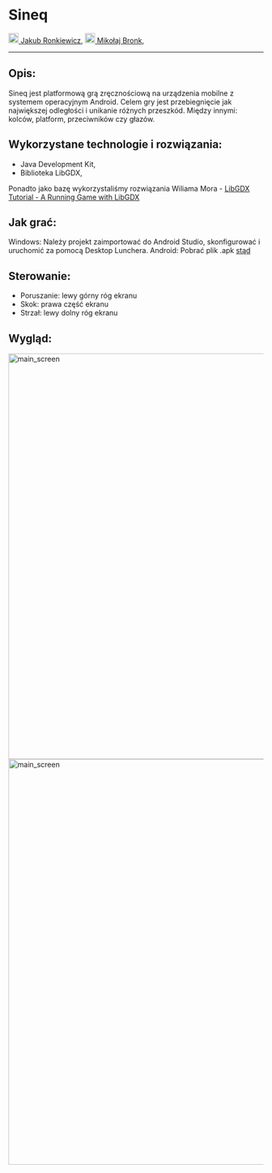 # Sineq
<a href="https://github.com/ronek22"> <img src="https://avatars0.githubusercontent.com/u/5845876?s=460&v=4" width="20"> Jakub Ronkiewicz</a>, 
<a href="https://github.com/mikolaj-bronk"> <img src="https://avatars3.githubusercontent.com/u/32479479?s=460&v=4" width="20"> Mikołaj Bronk</a>, 
<hr/>

## Opis:
Sineq jest platformową grą zręcznościową na urządzenia mobilne z systemem operacyjnym Android. 
Celem gry jest przebiegnięcie jak największej odległości i unikanie różnych przeszkód. Między innymi: kolców, platform, przeciwników czy głazów.

## Wykorzystane technologie i rozwiązania:
- Java Development Kit, 
- Biblioteka LibGDX,

Ponadto jako bazę wykorzystaliśmy rozwiązania Wiliama Mora - <a href="http://williammora.com/a-running-game-with-libgdx-part-1">LibGDX Tutorial - A Running Game with LibGDX</a>


## Jak grać:
Windows: Należy projekt zaimportować do Android Studio, skonfigurować i uruchomić za pomocą Desktop Lunchera.
Android: Pobrać plik .apk <a href="#">stąd</a>

## Sterowanie:
- Poruszanie: lewy górny róg ekranu
- Skok: prawa część ekranu
- Strzał: lewy dolny róg ekranu

## Wygląd:
<img src="https://hostmat.eu/images/98914523429191188607.png" width="800" alt="main_screen">
<img src="https://hostmat.eu/images/84904748707526618640.png" width="800" alt="main_screen">



